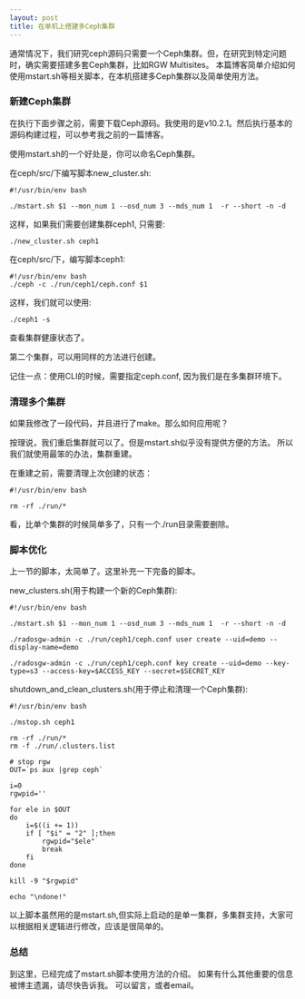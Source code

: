```yaml
---
layout: post
title: 在单机上搭建多Ceph集群
---
```


通常情况下，我们研究ceph源码只需要一个Ceph集群。但，在研究到特定问题时，确实需要搭建多套Ceph集群，比如RGW Multisites。
本篇博客简单介绍如何使用mstart.sh等相关脚本，在本机搭建多Ceph集群以及简单使用方法。

### 新建Ceph集群
在执行下面步骤之前，需要下载Ceph源码。我使用的是v10.2.1。然后执行基本的源码构建过程，可以参考我之前的一篇博客。

使用mstart.sh的一个好处是，你可以命名Ceph集群。

在ceph/src/下编写脚本new_cluster.sh:
```
#!/usr/bin/env bash

./mstart.sh $1 --mon_num 1 --osd_num 3 --mds_num 1  -r --short -n -d
```
这样，如果我们需要创建集群ceph1, 只需要:
```
./new_cluster.sh ceph1
```

在ceph/src/下，编写脚本ceph1:
```
#!/usr/bin/env bash
./ceph -c ./run/ceph1/ceph.conf $1
```
这样，我们就可以使用:
```
./ceph1 -s
```
查看集群健康状态了。

第二个集群，可以用同样的方法进行创建。

记住一点：使用CLI的时候，需要指定ceph.conf, 因为我们是在多集群环境下。

### 清理多个集群
如果我修改了一段代码，并且进行了make。那么如何应用呢？

按理说，我们重启集群就可以了。但是mstart.sh似乎没有提供方便的方法。
所以我们就使用最笨的办法，集群重建。

在重建之前，需要清理上次创建的状态：
```
#!/usr/bin/env bash

rm -rf ./run/*
```
看，比单个集群的时候简单多了，只有一个./run目录需要删除。

### 脚本优化
上一节的脚本，太简单了。这里补充一下完备的脚本。

new_clusters.sh(用于构建一个新的Ceph集群):
```
#!/usr/bin/env bash

./mstart.sh $1 --mon_num 1 --osd_num 3 --mds_num 1  -r --short -n -d

./radosgw-admin -c ./run/ceph1/ceph.conf user create --uid=demo --display-name=demo

./radosgw-admin -c ./run/ceph1/ceph.conf key create --uid=demo --key-type=s3 --access-key=$ACCESS_KEY --secret=$SECRET_KEY
```

shutdown_and_clean_clusters.sh(用于停止和清理一个Ceph集群):
```
#!/usr/bin/env bash

./mstop.sh ceph1

rm -rf ./run/*
rm -f ./run/.clusters.list

# stop rgw
OUT=`ps aux |grep ceph`

i=0
rgwpid=''

for ele in $OUT
do
    i=$((i += 1))
    if [ "$i" = "2" ];then
        rgwpid="$ele"
        break
    fi
done

kill -9 "$rgwpid"

echo "\ndone!"
```
以上脚本虽然用的是mstart.sh,但实际上启动的是单一集群，多集群支持，大家可以根据相关逻辑进行修改，应该是很简单的。

### 总结
到这里，已经完成了mstart.sh脚本使用方法的介绍。
如果有什么其他重要的信息被博主遗漏，请尽快告诉我。
可以留言，或者email。


